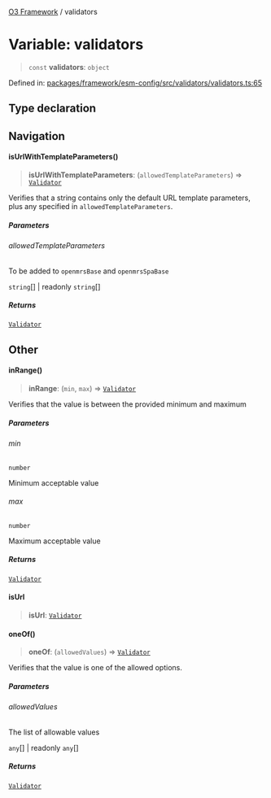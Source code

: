 [O3 Framework](../API.md) / validators

# Variable: validators

> `const` **validators**: `object`

Defined in: [packages/framework/esm-config/src/validators/validators.ts:65](https://github.com/openmrs/openmrs-esm-core/blob/main/packages/framework/esm-config/src/validators/validators.ts#L65)

## Type declaration

## Navigation

#### isUrlWithTemplateParameters()

> **isUrlWithTemplateParameters**: (`allowedTemplateParameters`) => [`Validator`](../type-aliases/Validator.md)

Verifies that a string contains only the default URL template
parameters, plus any specified in `allowedTemplateParameters`.

##### Parameters

###### allowedTemplateParameters

To be added to `openmrsBase` and `openmrsSpaBase`

`string`[] | readonly `string`[]

##### Returns

[`Validator`](../type-aliases/Validator.md)

## Other

#### inRange()

> **inRange**: (`min`, `max`) => [`Validator`](../type-aliases/Validator.md)

Verifies that the value is between the provided minimum and maximum

##### Parameters

###### min

`number`

Minimum acceptable value

###### max

`number`

Maximum acceptable value

##### Returns

[`Validator`](../type-aliases/Validator.md)

#### isUrl

> **isUrl**: [`Validator`](../type-aliases/Validator.md)

#### oneOf()

> **oneOf**: (`allowedValues`) => [`Validator`](../type-aliases/Validator.md)

Verifies that the value is one of the allowed options.

##### Parameters

###### allowedValues

The list of allowable values

`any`[] | readonly `any`[]

##### Returns

[`Validator`](../type-aliases/Validator.md)
